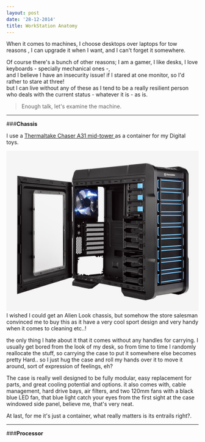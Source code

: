 ```yaml
---
layout: post
date: '28-12-2014'
title: WorkStation Anatomy
---
```

When it comes to machines, I choose desktops over laptops for tow reasons , I can upgrade it when I want, and I can't forget it somewhere.

Of course there's a bunch of other reasons; I am a gamer, I like desks, I love keyboards - specially mechanical ones -,<br> and I believe I have an insecurity issue! if I stared at one monitor, so I'd rather to stare at three!<br>
but I can live without any of these as I tend to be a really resilient person who deals  with the current status - whatever it is - as is. <br/>


> Enough talk, let's examine the machine.


----------


###**Chassis**



I use a [Thermaltake Chaser A31 mid-tower ](http://www.thermaltakeusa.com/Chassis/Mid_Tower_/Chaser/C_00001951/Chaser_A31_/Design.htm) as a container for my Digital toys.<div style="float: right;">![Chaser A31](/images/posts/pic1.jpg "Chaser A31")</div>

I wished I could get an Alien Look chassis, but somehow the store salesman convinced me to buy this as it have a very cool sport design and very handy when it comes to cleaning etc..!

the only thing I hate about it that it comes without any handles for carrying. 
I usually get bored from the look of my desk, so from time to time I randomly reallocate the stuff, so carrying the case to put it somewhere else becomes pretty Hard.. 
so I just hug the case and roll my hands over it to move it around, sort of expression of feelings, eh?

The case is really well designed to be fully modular, easy replacement for parts, and great cooling potential and options. 
 it also comes with, cable management, hard drive bays, air filters, and two 120mm fans with a black blue LED fan, that blue light catch your eyes from the first sight at the case windowed side panel, believe me, that's very neat.

At last, for me it's just a container, what really matters is its entrails right?.

----------


###**Processor**
